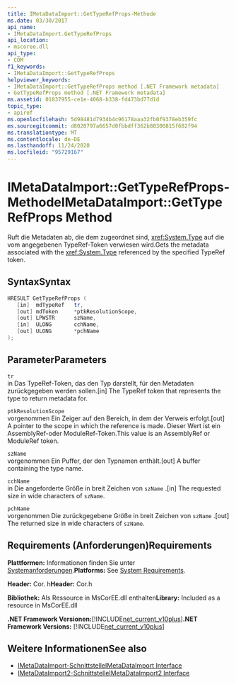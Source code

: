 ```yaml
---
title: IMetaDataImport::GetTypeRefProps-Methode
ms.date: 03/30/2017
api_name:
- IMetaDataImport.GetTypeRefProps
api_location:
- mscoree.dll
api_type:
- COM
f1_keywords:
- IMetaDataImport::GetTypeRefProps
helpviewer_keywords:
- IMetaDataImport::GetTypeRefProps method [.NET Framework metadata]
- GetTypeRefProps method [.NET Framework metadata]
ms.assetid: 01837955-ce1e-4068-b338-fd473bd77d1d
topic_type:
- apiref
ms.openlocfilehash: 5d98481d7934b4c96178aaa32fb0f9378eb359fc
ms.sourcegitcommit: d8020797a6657d0fbbdff362b80300815f682f94
ms.translationtype: MT
ms.contentlocale: de-DE
ms.lasthandoff: 11/24/2020
ms.locfileid: "95729167"
---
```

# <a name="imetadataimportgettyperefprops-method"></a><span data-ttu-id="b9932-102">IMetaDataImport::GetTypeRefProps-Methode</span><span class="sxs-lookup"><span data-stu-id="b9932-102">IMetaDataImport::GetTypeRefProps Method</span></span>

<span data-ttu-id="b9932-103">Ruft die Metadaten ab, die dem zugeordnet sind, <xref:System.Type> auf die vom angegebenen TypeRef-Token verwiesen wird.</span><span class="sxs-lookup"><span data-stu-id="b9932-103">Gets the metadata associated with the <xref:System.Type> referenced by the specified TypeRef token.</span></span>  
  
## <a name="syntax"></a><span data-ttu-id="b9932-104">Syntax</span><span class="sxs-lookup"><span data-stu-id="b9932-104">Syntax</span></span>  
  
```cpp  
HRESULT GetTypeRefProps (  
   [in]  mdTypeRef   tr,  
   [out] mdToken     *ptkResolutionScope,  
   [out] LPWSTR      szName,  
   [in]  ULONG       cchName,  
   [out] ULONG       *pchName  
);  
```  
  
## <a name="parameters"></a><span data-ttu-id="b9932-105">Parameter</span><span class="sxs-lookup"><span data-stu-id="b9932-105">Parameters</span></span>  

 `tr`  
 <span data-ttu-id="b9932-106">in Das TypeRef-Token, das den Typ darstellt, für den Metadaten zurückgegeben werden sollen.</span><span class="sxs-lookup"><span data-stu-id="b9932-106">[in] The TypeRef token that represents the type to return metadata for.</span></span>  
  
 `ptkResolutionScope`  
 <span data-ttu-id="b9932-107">vorgenommen Ein Zeiger auf den Bereich, in dem der Verweis erfolgt.</span><span class="sxs-lookup"><span data-stu-id="b9932-107">[out] A pointer to the scope in which the reference is made.</span></span> <span data-ttu-id="b9932-108">Dieser Wert ist ein AssemblyRef-oder ModuleRef-Token.</span><span class="sxs-lookup"><span data-stu-id="b9932-108">This value is an AssemblyRef or ModuleRef token.</span></span>  
  
 `szName`  
 <span data-ttu-id="b9932-109">vorgenommen Ein Puffer, der den Typnamen enthält.</span><span class="sxs-lookup"><span data-stu-id="b9932-109">[out] A buffer containing the type name.</span></span>  
  
 `cchName`  
 <span data-ttu-id="b9932-110">in Die angeforderte Größe in breit Zeichen von `szName` .</span><span class="sxs-lookup"><span data-stu-id="b9932-110">[in] The requested size in wide characters of `szName`.</span></span>  
  
 `pchName`  
 <span data-ttu-id="b9932-111">vorgenommen Die zurückgegebene Größe in breit Zeichen von `szName` .</span><span class="sxs-lookup"><span data-stu-id="b9932-111">[out] The returned size in wide characters of `szName`.</span></span>  
  
## <a name="requirements"></a><span data-ttu-id="b9932-112">Requirements (Anforderungen)</span><span class="sxs-lookup"><span data-stu-id="b9932-112">Requirements</span></span>  

 <span data-ttu-id="b9932-113">**Plattformen:** Informationen finden Sie unter [Systemanforderungen](../../get-started/system-requirements.md).</span><span class="sxs-lookup"><span data-stu-id="b9932-113">**Platforms:** See [System Requirements](../../get-started/system-requirements.md).</span></span>  
  
 <span data-ttu-id="b9932-114">**Header:** Cor. h</span><span class="sxs-lookup"><span data-stu-id="b9932-114">**Header:** Cor.h</span></span>  
  
 <span data-ttu-id="b9932-115">**Bibliothek:** Als Ressource in MsCorEE.dll enthalten</span><span class="sxs-lookup"><span data-stu-id="b9932-115">**Library:** Included as a resource in MsCorEE.dll</span></span>  
  
 <span data-ttu-id="b9932-116">**.NET Framework Versionen:**[!INCLUDE[net_current_v10plus](../../../../includes/net-current-v10plus-md.md)]</span><span class="sxs-lookup"><span data-stu-id="b9932-116">**.NET Framework Versions:** [!INCLUDE[net_current_v10plus](../../../../includes/net-current-v10plus-md.md)]</span></span>  
  
## <a name="see-also"></a><span data-ttu-id="b9932-117">Weitere Informationen</span><span class="sxs-lookup"><span data-stu-id="b9932-117">See also</span></span>

- [<span data-ttu-id="b9932-118">IMetaDataImport-Schnittstelle</span><span class="sxs-lookup"><span data-stu-id="b9932-118">IMetaDataImport Interface</span></span>](imetadataimport-interface.md)
- [<span data-ttu-id="b9932-119">IMetaDataImport2-Schnittstelle</span><span class="sxs-lookup"><span data-stu-id="b9932-119">IMetaDataImport2 Interface</span></span>](imetadataimport2-interface.md)
